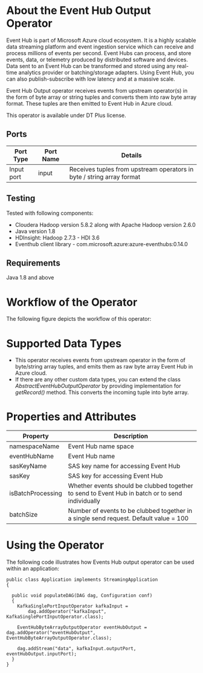 # About the Event Hub Output Operator

Event Hub is part of Microsoft Azure cloud ecosystem. It is a highly scalable data streaming platform and event ingestion service which can receive and process millions of events per second. Event Hubs can process, and store events, data, or telemetry produced by distributed software and devices. Data sent to an Event Hub can be transformed and stored using any real-time analytics provider or batching/storage adapters. Using Event Hub, you can also publish-subscribe with low latency and at a massive scale.

Event Hub Output operator receives events from upstream operator(s) in the form of byte array or string tuples and converts them into raw byte array format. These tuples are then emitted to Event Hub in Azure cloud.

This operator is available under DT Plus license.

## Ports

| **Port Type** | **Port Name** | **Details** |
| --- | --- | --- |
| Input port | input | Receives tuples from upstream operators in byte / string array format |

## Testing

Tested with following components:

- Cloudera Hadoop version 5.8.2 along with Apache Hadoop version 2.6.0
- Java version 1.8
- HDInsight: Hadoop 2.7.3 - HDI 3.6
- Eventhub client library - com.microsoft.azure:azure-eventhubs:0.14.0

## Requirements

Java 1.8 and above

# Workflow of the Operator

The following figure depicts the workflow of this operator:

 
# Supported Data Types

- This operator receives events from upstream operator in the form of byte/string array tuples, and emits them as raw byte array Event Hub in Azure cloud.
- If there are any other custom data types, you can extend the class _AbstractEventHubOutputOperator_ by providing implementation for _getRecord()_ method. This converts the incoming tuple into byte array.

# Properties and Attributes

| **Property** | **Description** |
| --- | --- |
| namespaceName | Event Hub name space |
| eventHubName | Event Hub name |
| sasKeyName | SAS key name for accessing Event Hub |
| sasKey | SAS key for accessing Event Hub |
| isBatchProcessing | Whether events should be clubbed together to send to Event Hub in batch or to send individually |
| batchSize | Number of events to be clubbed together in a single send request. Default value = 100 |

# Using the Operator

The following code illustrates how Events Hub output operator can be used within an application:
```
public class Application implements StreamingApplication
{

  public void populateDAG(DAG dag, Configuration conf)
  {
    KafkaSinglePortInputOperator kafkaInput =
        dag.addOperator("kafkaInput", KafkaSinglePortInputOperator.class);

    EventHubByteArrayOutputOperator eventHubOutput = dag.addOperator("eventHubOutput", EventHubByteArrayOutputOperator.class);

    dag.addStream("data", kafkaInput.outputPort, eventHubOutput.inputPort);
  }
} 
```

